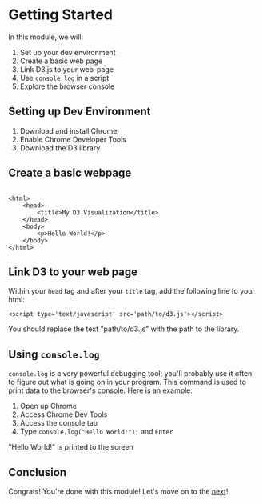 
# Getting Started

In this module, we will:

1. Set up your dev environment
2. Create a basic web page
3. Link D3.js to your web-page
4. Use `console.log` in a script
5. Explore the browser console

## Setting up Dev Environment

1. Download and install Chrome
2. Enable Chrome Developer Tools
3. Download the D3 library

## Create a basic webpage

```{html}

<html>
    <head>
        <title>My D3 Visualization</title>
    </head>
    <body>
        <p>Hello World!</p>
    </body>
</html>

```
## Link D3 to your web page

Within your `head` tag and after your `title` tag, add the following line to your html:

`<script type='text/javascript' src='path/to/d3.js'></script>`

You should replace the text "path/to/d3.js" with the path to the library.

## Using `console.log`

`console.log` is a very powerful debugging tool; you'll probably use it often to figure out what is going on in your program. This command is used to print data to the browser's console. Here is an example:

1. Open up Chrome
2. Access Chrome Dev Tools
3. Access the console tab
4. Type `console.log("Hello World!");` and `Enter`

"Hello World!" is printed to the screen

## Conclusion

Congrats! You're done with this module! Let's move on to the [next](../01_variables_datatypes/variables_datatypes.md)!

